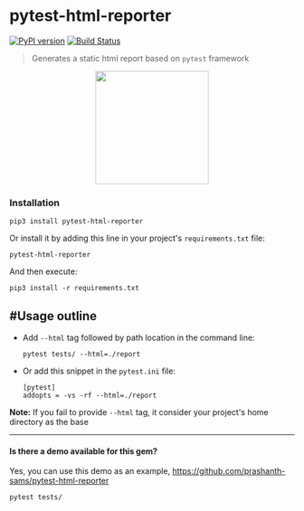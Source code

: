 # pytest-html-reporter
[![PyPI version](https://badge.fury.io/py/pytest-html-reporter.svg)](https://badge.fury.io/py/pytest-html-reporter)
[![Build Status](https://travis-ci.com/prashanth-sams/pytest-html-reporter.svg?branch=master)](https://travis-ci.com/prashanth-sams/pytest-html-reporter)

> Generates a static html report based on `pytest` framework

<div align="center"><img src="./PHR.png" width="200"/></div>

### Installation

```
pip3 install pytest-html-reporter
```

Or install it by adding this line in your project's `requirements.txt` file:

```
pytest-html-reporter
```

And then execute:
```
pip3 install -r requirements.txt
```

## #Usage outline

- Add `--html` tag followed by path location in the command line:
    ```
    pytest tests/ --html=./report
    ```

- Or add this snippet in the `pytest.ini` file:
    ```
    [pytest]
    addopts = -vs -rf --html=./report
    ```

**Note:** If you fail to provide `--html` tag, it consider your project's home directory as the base 

---
#### Is there a demo available for this gem?

Yes, you can use this demo as an example, https://github.com/prashanth-sams/pytest-html-reporter
```
pytest tests/
```